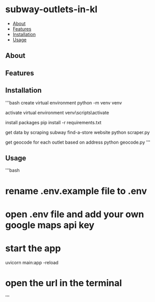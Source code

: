 # subway-outlets-in-kl

- [About](#about)
- [Features](#features)
- [Installation](#installation)
- [Usage](#usage)

## About


## Features


## Installation
'''bash
create virtual environment
python -m venv venv

activate virtual environment
venv\scripts\activate

install packages
pip install -r requirements.txt

get data by scraping subway find-a-store website
python scraper.py

get geocode for each outlet based on address
python geocode.py
'''

## Usage
'''bash
# rename .env.example file to .env
# open .env file and add your own google maps api key

# start the app
uvicorn main:app -reload

# open the url in the terminal
'''

